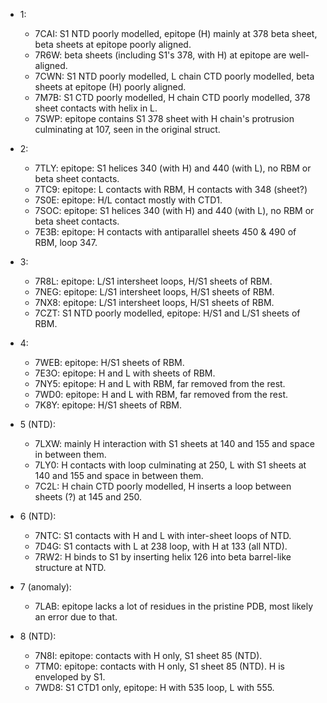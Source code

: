* 1:

    * 7CAI: S1 NTD poorly modelled, epitope (H) mainly at 378 beta sheet, beta sheets at epitope poorly aligned.
    * 7R6W: beta sheets (including S1's 378, with H) at epitope are well-aligned.
    * 7CWN: S1 NTD poorly modelled, L chain CTD poorly modelled, beta sheets at epitope (H) poorly aligned.
    * 7M7B: S1 CTD poorly modelled, H chain CTD poorly modelled, 378 sheet contacts with helix in L.
    * 7SWP: epitope contains S1 378 sheet with H chain's protrusion culminating at 107, seen in the original struct.

* 2:

    * 7TLY: epitope: S1 helices 340 (with H) and 440 (with L), no RBM or beta sheet contacts.
    * 7TC9: epitope: L contacts with RBM, H contacts with 348 (sheet?)
    * 7S0E: epitope: H/L contact mostly with CTD1.
    * 7SOC: epitope: S1 helices 340 (with H) and 440 (with L), no RBM or beta sheet contacts.
    * 7E3B: epitope: H contacts with antiparallel sheets 450 & 490 of RBM, loop 347.

* 3:

    * 7R8L: epitope: L/S1 intersheet loops, H/S1 sheets of RBM.
    * 7NEG: epitope: L/S1 intersheet loops, H/S1 sheets of RBM.
    * 7NX8: epitope: L/S1 intersheet loops, H/S1 sheets of RBM.
    * 7CZT: S1 NTD poorly modelled, epitope: H/S1 and L/S1 sheets of RBM.

* 4:

    * 7WEB: epitope: H/S1 sheets of RBM.
    * 7E3O: epitope: H and L with sheets of RBM.
    * 7NY5: epitope: H and L with RBM, far removed from the rest.
    * 7WD0: epitope: H and L with RBM, far removed from the rest.
    * 7K8Y: epitope: H/S1 sheets of RBM.

* 5 (NTD):

    * 7LXW: mainly H interaction with S1 sheets at 140 and 155 and space in between them.
    * 7LY0: H contacts with loop culminating at 250, L with S1 sheets at 140 and 155 and space in between them.
    * 7C2L: H chain CTD poorly modelled, H inserts a loop between sheets (?) at 145 and 250.

* 6 (NTD):

    * 7NTC: S1 contacts with H and L with inter-sheet loops of NTD.
    * 7D4G: S1 contacts with L at 238 loop, with H at 133 (all NTD).
    * 7RW2: H binds to S1 by inserting helix 126 into beta barrel-like structure at NTD.

* 7 (anomaly):

    * 7LAB: epitope lacks a lot of residues in the pristine PDB, most likely an error due to that.

* 8 (NTD):

    * 7N8I: epitope: contacts with H only, S1 sheet 85 (NTD).
    * 7TM0: epitope: contacts with H only, S1 sheet 85 (NTD). H is enveloped by S1.
    * 7WD8: S1 CTD1 only, epitope: H with 535 loop, L with 555.

